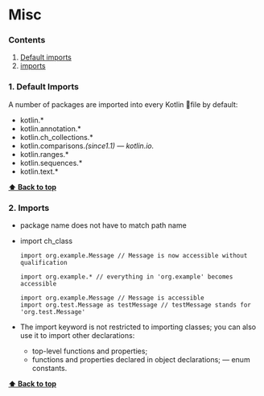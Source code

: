 # Misc

### Contents
1. [Default imports](#1-default-imports)
2. [imports](#2-imports)



### 1. Default Imports
A number of packages are imported into every Kotlin 􏰀file by default:
* kotlin.*
* kotlin.annotation.*
* kotlin.ch_collections.*
* kotlin.comparisons.*(since1.1) — kotlin.io.*
* kotlin.ranges.*
* kotlin.sequences.*
* kotlin.text.*

**[⬆ Back to top](#contents)**


### 2. Imports
* package name does not have to match path name
* import ch_class
    ```
    import org.example.Message // Message is now accessible without qualification
    
    import org.example.* // everything in 'org.example' becomes accessible
    
    import org.example.Message // Message is accessible
    import org.test.Message as testMessage // testMessage stands for 'org.test.Message'
    ```

* The import keyword is not restricted to importing classes; you can also use it to import other declarations:
    * top-level functions and properties;
    * functions and properties declared in object declarations; — enum constants.



**[⬆ Back to top](#contents)**
